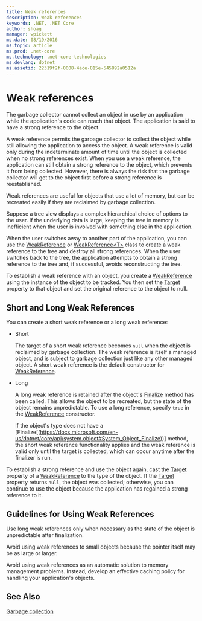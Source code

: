 ```yaml
---
title: Weak references
description: Weak references
keywords: .NET, .NET Core
author: shoag
manager: wpickett
ms.date: 08/19/2016
ms.topic: article
ms.prod: .net-core
ms.technology: .net-core-technologies
ms.devlang: dotnet
ms.assetid: 22319f2f-0008-4ace-815e-545892a0512a
---
```


# Weak references

The garbage collector cannot collect an object in use by an application while the application's code can reach that object. The application is said to have a strong reference to the object. 

A weak reference permits the garbage collector to collect the object while still allowing the application to access the object. A weak reference is valid only during the indeterminate amount of time until the object is collected when no strong references exist. When you use a weak reference, the application can still obtain a strong reference to the object, which prevents it from being collected. However, there is always the risk that the garbage collector will get to the object first before a strong reference is reestablished.

Weak references are useful for objects that use a lot of memory, but can be recreated easily if they are reclaimed by garbage collection. 

Suppose a tree view displays a complex hierarchical choice of options to the user. If the underlying data is large, keeping the tree in memory is inefficient when the user is involved with something else in the application. 

When the user switches away to another part of the application, you can use the [WeakReference](@System.WeakReference) or [WeakReference&lt;T&gt;](https://docs.microsoft.com/en-us/dotnet/core/api/System.WeakReference-1) class to create a weak reference to the tree and destroy all strong references. When the user switches back to the tree, the application attempts to obtain a strong reference to the tree and, if successful, avoids reconstructing the tree.

To establish a weak reference with an object, you create a [WeakReference](@System.WeakReference) using the instance of the object to be tracked. You then set the [Target](@System.WeakReference.html#System_WeakReference_Target) property to that object and set the original reference to the object to null. 

## Short and Long Weak References

You can create a short weak reference or a long weak reference: 

* Short

  The target of a short weak reference becomes `null` when the object is reclaimed by garbage collection. The weak reference is itself a managed object, and is subject to garbage collection just like any other managed object. A short weak reference is the default constructor for [WeakReference](@System.WeakReference). 

* Long

  A long weak reference is retained after the object's [Finalize](@System.Object#System_Object_Finalize) method has been called. This allows the object to be recreated, but the state of the object remains unpredictable. To use a long reference, specify `true` in the [WeakReference](@System.WeakReference) constructor. 

  If the object's type does not have a [Finalize[(https://docs.microsoft.com/en-us/dotnet/core/api/system.object#System_Object_Finalize))] method, the short weak reference functionality applies and the weak reference is valid only until the target is collected, which can occur anytime after the finalizer is run.

To establish a strong reference and use the object again, cast the [Target](@System.WeakReference.html#System_WeakReference_Target) property of a [WeakReference](@System.WeakReference) to the type of the object. If the [Target](@System.WeakReference.html#System_WeakReference_Target) property returns `null`, the object was collected; otherwise, you can continue to use the object because the application has regained a strong reference to it.

## Guidelines for Using Weak References

Use long weak references only when necessary as the state of the object is unpredictable after finalization. 

Avoid using weak references to small objects because the pointer itself may be as large or larger. 

Avoid using weak references as an automatic solution to memory management problems. Instead, develop an effective caching policy for handling your application's objects. 

## See Also

[Garbage collection](garbage-collection.md)
